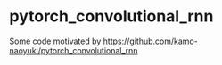 # pytorch_convolutional_rnn

Some code motivated by https://github.com/kamo-naoyuki/pytorch_convolutional_rnn